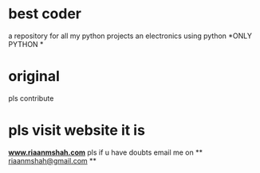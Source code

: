 # best coder #
a repository for all my python projects an electronics using python 
*ONLY PYTHON *
# original #
pls contribute
# pls visit website it is #
**www.riaanmshah.com**
pls if u have doubts email me on ** riaanmshah@gmail.com **
